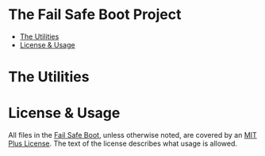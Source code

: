 # The Fail Safe Boot Project

* [The Utilities](#the-utilities)
* [License & Usage](#license--usage)

# The Utilities


# License & Usage

All files in the [Fail Safe Boot](https://github.com/glevand/fail-safe-boot),
unless otherwise noted, are covered by an
[MIT Plus License](https://github.com/glevand/fail-safe-boot/blob/master/mit-plus-license.txt).
The text of the license describes what usage is allowed.
